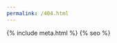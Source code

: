 ```yaml
---
permalink: /404.html
---
```

<html>
<head>
    <link href="https://fonts.googleapis.com/css?family=Poppins:200,700|Roboto:300|Roboto:900|Nunito:700" rel="stylesheet">
    <meta name="viewport" content="width=device-width, initial-scale=.5, maximum-scale=12.0, minimum-scale=.25, user-scalable=yes" />
    {% include meta.html %}
    {% seo %}
    <!--[if lt IE 9]>
      <script src="http://html5shiv.googlecode.com/svn/trunk/html5.js"></script>
    <![endif]-->
    <meta name="theme-color" content="#ffffff" />
    <link rel="stylesheet" type="text/css" href="{{"./style.css" | relative_url}}" />
    <link rel="stylesheet" type="text/css" href="{{"./prism.css" | relative_url}}" />
    <link rel="alternate" type="application/rss+xml" title="{{ site.name }} - {{ site.description }}" href="{{ site.baseurl }}/feed.xml" />
    <!-- favicon  -->
    <link rel="apple-touch-icon" sizes="180x180" href="{{ "/apple-touch-icon.png" | relative_url }}">
    <link rel="icon" type="image/png" sizes="32x32" href="{{ "/favicon-32x32.png" | relative_url }}">
    <link rel="icon" type="image/png" sizes="16x16" href="{{ "/favicon-16x16.png" | relative_url }}">
    <link rel="manifest" href="{{ "/site.webmanifest" | relative_url }}">
    <style>
    @import url('https://fonts.googleapis.com/css?family=Open+Sans&display=swap');

    body {
        background: #33cc99;
        color: #fff;
        font-family: 'Open Sans', sans-serif;
        max-height: 700px;
        overflow: hidden;
    }

    .c {
        text-align: center;
        display: block;
        position: relative;
        width: 80%;
        margin: 100px auto;
    }

    ._404 {
        font-size: 220px;
        position: relative;
        display: inline-block;
        z-index: 2;
        height: 250px;
        letter-spacing: 15px;
    }

    ._1 {
        text-align: center;
        display: block;
        position: relative;
        letter-spacing: 12px;
        font-size: 4em;
        line-height: 80%;
    }

    ._2 {
        text-align: center;
        display: block;
        position: relative;
        font-size: 20px;
    }

    .text {
        font-size: 70px;
        text-align: center;
        position: relative;
        display: inline-block;
        margin: 19px 0px 0px 0px;
        /* top: 256.301px; */
        z-index: 3;
        width: 100%;
        line-height: 1.2em;
        display: inline-block;
    }


    .btn {
        background-color: rgb(255, 255, 255);
        position: relative;
        display: inline-block;
        width: 358px;
        padding: 5px;
        z-index: 5;
        font-size: 25px;
        margin: 0 auto;
        color: #33cc99;
        text-decoration: none;
        margin-right: 10px
    }

    .right {
        float: right;
        width: 60%;
    }

    hr {
        padding: 0;
        border: none;
        border-top: 5px solid #fff;
        color: #fff;
        text-align: center;
        margin: 0px auto;
        width: 420px;
        height: 10px;
        z-index: -10;
    }

    hr:after {
        content: "\2022";
        display: inline-block;
        position: relative;
        top: -0.75em;
        font-size: 2em;
        padding: 0 0.2em;
        background: #33cc99;
    }

    .cloud {
        width: 350px;
        height: 120px;

        background: #FFF;
        background: linear-gradient(top, #FFF 100%);
        background: -webkit-linear-gradient(top, #FFF 100%);
        background: -moz-linear-gradient(top, #FFF 100%);
        background: -ms-linear-gradient(top, #FFF 100%);
        background: -o-linear-gradient(top, #FFF 100%);

        border-radius: 100px;
        -webkit-border-radius: 100px;
        -moz-border-radius: 100px;

        position: absolute;
        margin: 120px auto 20px;
        z-index: -1;
        transition: ease 1s;
    }

    .cloud:after,
    .cloud:before {
        content: '';
        position: absolute;
        background: #FFF;
        z-index: -1
    }

    .cloud:after {
        width: 100px;
        height: 100px;
        top: -50px;
        left: 50px;

        border-radius: 100px;
        -webkit-border-radius: 100px;
        -moz-border-radius: 100px;
    }

    .cloud:before {
        width: 180px;
        height: 180px;
        top: -90px;
        right: 50px;

        border-radius: 200px;
        -webkit-border-radius: 200px;
        -moz-border-radius: 200px;
    }

    .x1 {
        top: -50px;
        left: 100px;
        -webkit-transform: scale(0.3);
        -moz-transform: scale(0.3);
        transform: scale(0.3);
        opacity: 0.9;
        -webkit-animation: moveclouds 15s linear infinite;
        -moz-animation: moveclouds 15s linear infinite;
        -o-animation: moveclouds 15s linear infinite;
    }

    .x1_5 {
        top: -80px;
        left: 250px;
        -webkit-transform: scale(0.3);
        -moz-transform: scale(0.3);
        transform: scale(0.3);
        -webkit-animation: moveclouds 17s linear infinite;
        -moz-animation: moveclouds 17s linear infinite;
        -o-animation: moveclouds 17s linear infinite;
    }

    .x2 {
        left: 250px;
        top: 30px;
        -webkit-transform: scale(0.6);
        -moz-transform: scale(0.6);
        transform: scale(0.6);
        opacity: 0.6;
        -webkit-animation: moveclouds 25s linear infinite;
        -moz-animation: moveclouds 25s linear infinite;
        -o-animation: moveclouds 25s linear infinite;
    }

    .x3 {
        left: 250px;
        bottom: -70px;

        -webkit-transform: scale(0.6);
        -moz-transform: scale(0.6);
        transform: scale(0.6);
        opacity: 0.8;

        -webkit-animation: moveclouds 25s linear infinite;
        -moz-animation: moveclouds 25s linear infinite;
        -o-animation: moveclouds 25s linear infinite;
    }

    .x4 {
        left: 470px;
        botttom: 20px;

        -webkit-transform: scale(0.75);
        -moz-transform: scale(0.75);
        transform: scale(0.75);
        opacity: 0.75;

        -webkit-animation: moveclouds 18s linear infinite;
        -moz-animation: moveclouds 18s linear infinite;
        -o-animation: moveclouds 18s linear infinite;
    }

    .x5 {
        left: 200px;
        top: 300px;

        -webkit-transform: scale(0.5);
        -moz-transform: scale(0.5);
        transform: scale(0.5);
        opacity: 0.8;

        -webkit-animation: moveclouds 20s linear infinite;
        -moz-animation: moveclouds 20s linear infinite;
        -o-animation: moveclouds 20s linear infinite;
    }

    @-webkit-keyframes moveclouds {
        0% {
            margin-left: 1000px;
        }

        100% {
            margin-left: -1000px;
        }
    }

    @-moz-keyframes moveclouds {
        0% {
            margin-left: 1000px;
        }

        100% {
            margin-left: -1000px;
        }
    }

    @-o-keyframes moveclouds {
        0% {
            margin-left: 1000px;
        }

        100% {
            margin-left: -1000px;
        }
    }
    </style>
</head>

<body>
    <!-- Copyright (c) 2019 by SQFreaKz (https://codepen.io/sqfreakz/pen/GJRJOY) -->
    <div id="clouds">
        <div class="cloud x1"></div>
        <div class="cloud x1_5"></div>
        <div class="cloud x2"></div>
        <div class="cloud x3"></div>
        <div class="cloud x4"></div>
        <div class="cloud x5"></div>
    </div>
    <div class='c'>
        <div class='_404'>404</div>
        <hr>
        <div class='_1'>THE PAGE</div>
        <div class='_2'>WAS NOT FOUND</div>
        <a class='btn' href="{{ "/" | relative_url }}">BACK TO HOME</a>
    </div>
</body>

</html>